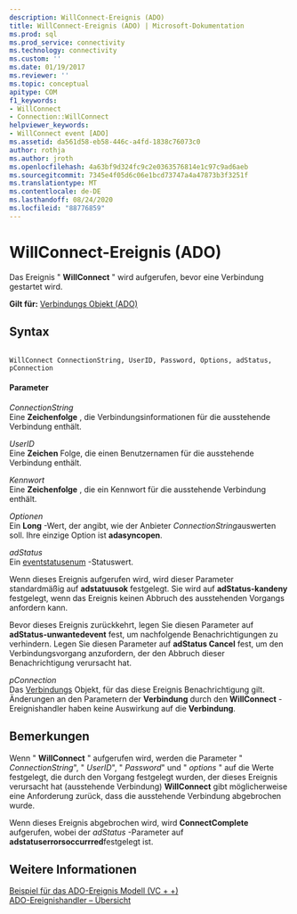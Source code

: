 ```yaml
---
description: WillConnect-Ereignis (ADO)
title: WillConnect-Ereignis (ADO) | Microsoft-Dokumentation
ms.prod: sql
ms.prod_service: connectivity
ms.technology: connectivity
ms.custom: ''
ms.date: 01/19/2017
ms.reviewer: ''
ms.topic: conceptual
apitype: COM
f1_keywords:
- WillConnect
- Connection::WillConnect
helpviewer_keywords:
- WillConnect event [ADO]
ms.assetid: da561d58-eb58-446c-a4fd-1838c76073c0
author: rothja
ms.author: jroth
ms.openlocfilehash: 4a63bf9d324fc9c2e0363576814e1c97c9ad6aeb
ms.sourcegitcommit: 7345e4f05d6c06e1bcd73747a4a47873b3f3251f
ms.translationtype: MT
ms.contentlocale: de-DE
ms.lasthandoff: 08/24/2020
ms.locfileid: "88776859"
---
```

# <a name="willconnect-event-ado"></a>WillConnect-Ereignis (ADO)
Das Ereignis " **WillConnect** " wird aufgerufen, bevor eine Verbindung gestartet wird.  
  
 **Gilt für:** [Verbindungs Objekt (ADO)](./connection-object-ado.md)  
  
## <a name="syntax"></a>Syntax  
  
```  
  
WillConnect ConnectionString, UserID, Password, Options, adStatus, pConnection  
```  
  
#### <a name="parameters"></a>Parameter  
 *ConnectionString*  
 Eine **Zeichenfolge** , die Verbindungsinformationen für die ausstehende Verbindung enthält.  
  
 *UserID*  
 Eine **Zeichen** Folge, die einen Benutzernamen für die ausstehende Verbindung enthält.  
  
 *Kennwort*  
 Eine **Zeichenfolge** , die ein Kennwort für die ausstehende Verbindung enthält.  
  
 *Optionen*  
 Ein **Long** -Wert, der angibt, wie der Anbieter *ConnectionString*auswerten soll. Ihre einzige Option ist **adasyncopen**.  
  
 *adStatus*  
 Ein [eventstatusenum](./eventstatusenum.md) -Statuswert.  
  
 Wenn dieses Ereignis aufgerufen wird, wird dieser Parameter standardmäßig auf **adstatuusok** festgelegt. Sie wird auf **adStatus-kandeny** festgelegt, wenn das Ereignis keinen Abbruch des ausstehenden Vorgangs anfordern kann.  
  
 Bevor dieses Ereignis zurückkehrt, legen Sie diesen Parameter auf **adStatus-unwantedevent** fest, um nachfolgende Benachrichtigungen zu verhindern. Legen Sie diesen Parameter auf **adStatus Cancel** fest, um den Verbindungsvorgang anzufordern, der den Abbruch dieser Benachrichtigung verursacht hat.  
  
 *pConnection*  
 Das [Verbindungs](./connection-object-ado.md) Objekt, für das diese Ereignis Benachrichtigung gilt. Änderungen an den Parametern der **Verbindung** durch den **WillConnect** -Ereignishandler haben keine Auswirkung auf die **Verbindung**.  
  
## <a name="remarks"></a>Bemerkungen  
 Wenn " **WillConnect** " aufgerufen wird, werden die Parameter " *ConnectionString*", " *UserID*", " *Password*" und " *options* " auf die Werte festgelegt, die durch den Vorgang festgelegt wurden, der dieses Ereignis verursacht hat (ausstehende Verbindung) **WillConnect** gibt möglicherweise eine Anforderung zurück, dass die ausstehende Verbindung abgebrochen wurde.  
  
 Wenn dieses Ereignis abgebrochen wird, wird **ConnectComplete** aufgerufen, wobei der *adStatus* -Parameter auf **adstatuserrorsoccurrred**festgelegt ist.  
  
## <a name="see-also"></a>Weitere Informationen  
 [Beispiel für das ADO-Ereignis Modell (VC + +)](./ado-events-model-example-vc.md)   
 [ADO-Ereignishandler – Übersicht](../../guide/data/ado-event-handler-summary.md)